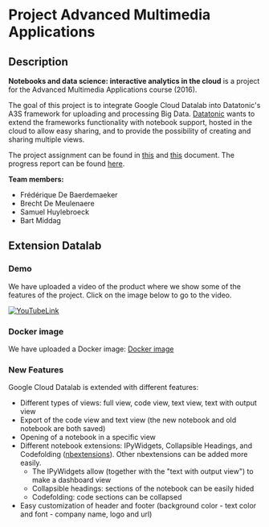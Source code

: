 # Project Advanced Multimedia Applications
## Description
**Notebooks and data science: interactive analytics in the cloud** is a project for the Advanced Multimedia Applications course (2016). 

The goal of this project is to integrate Google Cloud Datalab into Datatonic's A3S framework for uploading and processing Big Data. [Datatonic](http://datatonic.com/) wants to extend the frameworks functionality with notebook support, hosted in the cloud to allow easy sharing, and to provide the possibility of creating and sharing multiple views.

The project assignment can be found in [this](https://drive.google.com/file/d/0B53EfjtXGCsZMGJocVhKVVh4LXM/view?usp=sharing) and [this](https://drive.google.com/file/d/0B53EfjtXGCsZbWJsdVpXUXh2WmM/view?usp=sharing) document. The progress report can be found [here](https://docs.google.com/document/d/19M65j4-htc807Qn7PPmBugY6hF5t0tzNs1J5PF-ruIc/edit?usp=sharing).

**Team members:**
* Frédérique De Baerdemaeker
* Brecht De Meulenaere
* Samuel Huylebroeck
* Bart Middag

## Extension Datalab
### Demo
We have uploaded a video of the product where we show some of the features of the project. Click on the image below to go to the video. 

[![YouTubeLink](https://i.ytimg.com/vi/oICdHkth6FU/sddefault.jpg)](https://youtu.be/oICdHkth6FU)

### Docker image
We have uploaded a Docker image: [Docker image](https://hub.docker.com/r/bredmeul/datalab/)

### New Features
Google Cloud Datalab is extended with different features:
* Different types of views: full view, code view, text view, text with output view
* Export of the code view and text view (the new notebook and old notebook are both saved)
* Opening of a notebook in a specific view
* Different notebook extensions: IPyWidgets, Collapsible Headings, and Codefolding ([nbextensions](https://github.com/ipython-contrib/IPython-notebook-extensions)). Other nbextensions can be added more easily.
  - The IPyWidgets allow (together with the "text with output view") to make a dashboard view
  - Collapsible headings: sections of the notebook can be easily hided
  - Codefolding: code sections can be collapsed
* Easy customization of header and footer (background color - text color and font - company name, logo and url)
